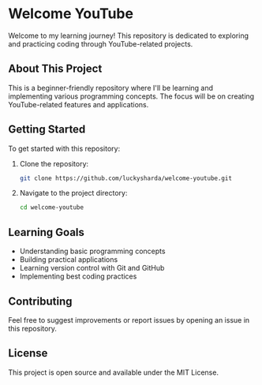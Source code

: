 # Welcome YouTube

Welcome to my learning journey! This repository is dedicated to exploring and practicing coding through YouTube-related projects.

## About This Project

This is a beginner-friendly repository where I'll be learning and implementing various programming concepts. The focus will be on creating YouTube-related features and applications.

## Getting Started

To get started with this repository:

1. Clone the repository:
   ```bash
   git clone https://github.com/luckysharda/welcome-youtube.git
   ```
2. Navigate to the project directory:
   ```bash
   cd welcome-youtube
   ```

## Learning Goals

- Understanding basic programming concepts
- Building practical applications
- Learning version control with Git and GitHub
- Implementing best coding practices

## Contributing

Feel free to suggest improvements or report issues by opening an issue in this repository.

## License

This project is open source and available under the MIT License.
